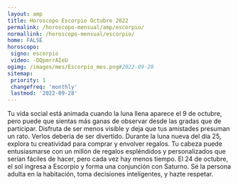 ```yaml
---
layout: amp
title: Horoscopo Escorpio Octubre 2022 
permalink: /horoscopo-mensual/amp/escorpio/
normallink: /horoscopo-mensual/escorpio/
home: FALSE
horoscopo:
 signo: escorpio
 video: -DQpmrrAIeU
ogimg: /images/mes/Escorpio_mes.png#2022-09-28
sitemap:
 priority: 1
 changefreq: 'monthly'
 lastmod: '2022-09-28'
---
```



Tu vida social está animada cuando la luna llena aparece el 9 de octubre, pero puede que sientas más ganas de observar desde las gradas que de participar. Disfruta de ser menos visible y deja que tus amistades presuman un rato. Verlos debería de ser divertido. Durante la luna nueva del día 25, explora tu creatividad para comprar y envolver regalos. Tu cabeza puede entusiasmarse con un millón de regalos espléndidos y personalizados que serían fáciles de hacer, pero cada vez hay menos tiempo. El 24 de octubre, el sol ingresa a Escorpio y forma una conjunción con Saturno. Sé la persona adulta en la habitación, toma decisiones inteligentes, y hazte respetar. 